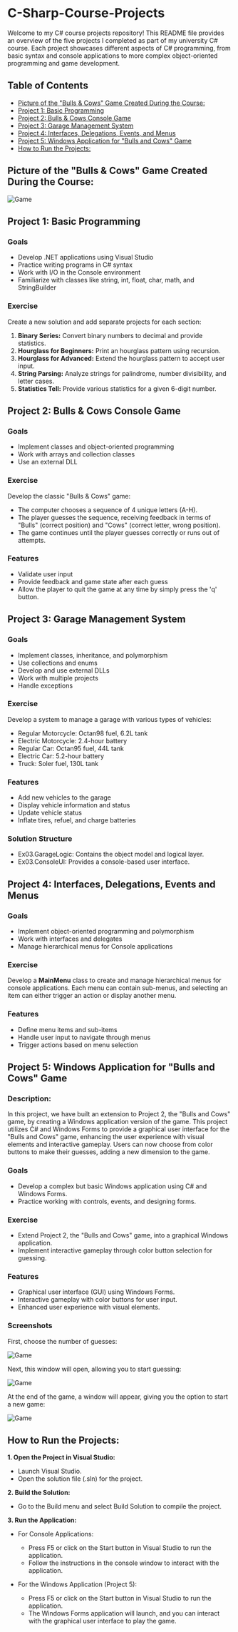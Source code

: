 # C-Sharp-Course-Projects

Welcome to my C# course projects repository! This README file provides an overview of the five projects I completed as part of my university C# course. Each project showcases different aspects of C# programming, from basic syntax and console applications to more complex object-oriented programming and game development.

## Table of Contents
  - [Picture of the "Bulls & Cows" Game Created During the Course:](picture-of-the-bulls--cows-game-created-during-the-course)
  - [Project 1: Basic Programming](#project-1-basic-programming)
  - [Project 2: Bulls & Cows Console Game](#project-2-bulls--cows-console-game)
  - [Project 3: Garage Management System](#project-3-garage-management-system)
  - [Project 4: Interfaces, Delegations, Events, and Menus](#project-4-interfaces-delegations-events-and-menus)
  - [Project 5: Windows Application for "Bulls and Cows" Game](#project-5-windows-application-for-bulls-and-cows-game)
  - [How to Run the Projects:](how-to-run-the-rojects)

## Picture of the "Bulls & Cows" Game Created During the Course:

![Game](https://github.com/OmerDahan1/C_Sharp_Course_Projects/blob/main/Game%20Screenshots/Game.png)


## Project 1: Basic Programming
### Goals
  - Develop .NET applications using Visual Studio
  - Practice writing programs in C# syntax
  - Work with I/O in the Console environment
  - Familiarize with classes like string, int, float, char, math, and StringBuilder
### Exercise
Create a new solution and add separate projects for each section:
  1. **Binary Series:** Convert binary numbers to decimal and provide statistics.
  2. **Hourglass for Beginners:** Print an hourglass pattern using recursion.
  3. **Hourglass for Advanced:** Extend the hourglass pattern to accept user input.
  4. **String Parsing:** Analyze strings for palindrome, number divisibility, and letter cases.
  5. **Statistics Tell:** Provide various statistics for a given 6-digit number.
     
## Project 2: Bulls & Cows Console Game
### Goals
  - Implement classes and object-oriented programming
  - Work with arrays and collection classes
  - Use an external DLL
### Exercise
Develop the classic "Bulls & Cows" game:

- The computer chooses a sequence of 4 unique letters (A-H).
- The player guesses the sequence, receiving feedback in terms of "Bulls" (correct position) and "Cows" (correct letter, wrong position).
- The game continues until the player guesses correctly or runs out of attempts.
### Features
- Validate user input
- Provide feedback and game state after each guess
- Allow the player to quit the game at any time by simply press the 'q' button.
  
## Project 3: Garage Management System
### Goals
- Implement classes, inheritance, and polymorphism
- Use collections and enums
- Develop and use external DLLs
- Work with multiple projects
- Handle exceptions
### Exercise
Develop a system to manage a garage with various types of vehicles:

- Regular Motorcycle: Octan98 fuel, 6.2L tank
- Electric Motorcycle: 2.4-hour battery
- Regular Car: Octan95 fuel, 44L tank
- Electric Car: 5.2-hour battery
- Truck: Soler fuel, 130L tank
### Features
- Add new vehicles to the garage
- Display vehicle information and status
- Update vehicle status
- Inflate tires, refuel, and charge batteries
### Solution Structure
- Ex03.GarageLogic: Contains the object model and logical layer.
- Ex03.ConsoleUI: Provides a console-based user interface.
  
## Project 4: Interfaces, Delegations, Events and Menus
### Goals
- Implement object-oriented programming and polymorphism
- Work with interfaces and delegates
- Manage hierarchical menus for Console applications
### Exercise
Develop a **MainMenu** class to create and manage hierarchical menus for console applications. Each menu can contain sub-menus, and selecting an item can either trigger an action or display another menu.
### Features
- Define menu items and sub-items
- Handle user input to navigate through menus
- Trigger actions based on menu selection
  
## Project 5: Windows Application for "Bulls and Cows" Game
### Description:
In this project, we have built an extension to Project 2, the "Bulls and Cows" game, by creating a Windows application version of the game. This project utilizes C# and Windows Forms to provide a graphical user interface for the "Bulls and Cows" game, enhancing the user experience with visual elements and interactive gameplay. Users can now choose from color buttons to make their guesses, adding a new dimension to the game.
### Goals
- Develop a complex but basic Windows application using C# and Windows Forms.
- Practice working with controls, events, and designing forms.
### Exercise
- Extend Project 2, the "Bulls and Cows" game, into a graphical Windows application.
- Implement interactive gameplay through color button selection for guessing.
### Features
- Graphical user interface (GUI) using Windows Forms.
- Interactive gameplay with color buttons for user input.
- Enhanced user experience with visual elements.
### Screenshots 
First, choose the number of guesses:

![Game](https://github.com/OmerDahan1/C_Sharp_Course_Projects/blob/main/Game%20Screenshots/Number%20Of%20Guesses%20Window.png)

Next, this window will open, allowing you to start guessing:

![Game](https://github.com/OmerDahan1/C_Sharp_Course_Projects/blob/main/Game%20Screenshots/Start%20Game%20Window.png)

At the end of the game, a window will appear, giving you the option to start a new game:

![Game](https://github.com/OmerDahan1/C_Sharp_Course_Projects/blob/main/Game%20Screenshots/End%20Game.png)

## How to Run the Projects:

**1. Open the Project in Visual Studio:**

- Launch Visual Studio.
- Open the solution file (.sln) for the project.
  
**2. Build the Solution:**
- Go to the Build menu and select Build Solution to compile the project.
  
**3. Run the Application:**
- For Console Applications:
  * Press F5 or click on the Start button in Visual Studio to run the application.
  * Follow the instructions in the console window to interact with the application.
    
- For the Windows Application (Project 5):
  * Press F5 or click on the Start button in Visual Studio to run the application.
  * The Windows Forms application will launch, and you can interact with the graphical user interface to play the game.
